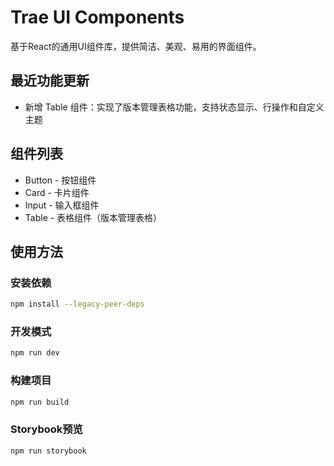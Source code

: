 # Trae UI Components

基于React的通用UI组件库，提供简洁、美观、易用的界面组件。

## 最近功能更新
- 新增 Table 组件：实现了版本管理表格功能，支持状态显示、行操作和自定义主题

## 组件列表
- Button - 按钮组件
- Card - 卡片组件
- Input - 输入框组件
- Table - 表格组件（版本管理表格）

## 使用方法

### 安装依赖
```bash
npm install --legacy-peer-deps
```

### 开发模式
```bash
npm run dev
```

### 构建项目
```bash
npm run build
```

### Storybook预览
```bash
npm run storybook
```
